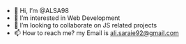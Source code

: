 - 👋 Hi, I’m @ALSA98
- 👀 I’m interested in Web Development
- 💞️ I’m looking to collaborate on JS related projects
- 📫 How to reach me? my Email is ali.saraie92@gmail.com

<!---
ALSA98/ALSA98 is a ✨ special ✨ repository because its `README.md` (this file) appears on your GitHub profile.
You can click the Preview link to take a look at your changes.
--->
